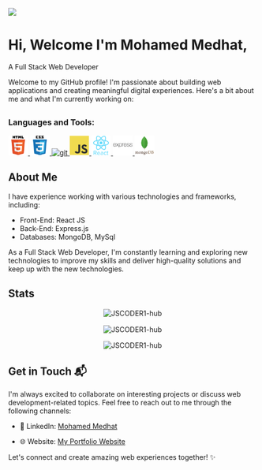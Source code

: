 ![](https://komarev.com/ghpvc/?username=JSCODER1-hub&style=flat-square&color=green)

# Hi, Welcome I'm Mohamed Medhat,

A Full Stack Web Developer

Welcome to my GitHub profile! I'm passionate about building web applications and creating meaningful digital experiences. Here's a bit about me and what I'm currently working on:

## <h3 align="left">Languages and Tools:</h3>

<p align="left">
    <a href="https://www.w3.org/html/" target="_blank" rel="noreferrer">
        <img src="https://raw.githubusercontent.com/devicons/devicon/master/icons/html5/html5-original-wordmark.svg" alt="html5" width="40" height="40"/>
    </a>
    <a href="https://www.w3schools.com/css/" target="_blank" rel="noreferrer">
        <img src="https://raw.githubusercontent.com/devicons/devicon/master/icons/css3/css3-original-wordmark.svg" alt="css3" width="40" height="40"/>
    </a>
        </a>
        <a href="https://git-scm.com/" target="_blank" rel="noreferrer">
        <img src="https://www.vectorlogo.zone/logos/git-scm/git-scm-icon.svg" alt="git" width="40" height="40"/>
    </a>
    <a href="https://developer.mozilla.org/en-US/docs/Web/JavaScript" target="_blank" rel="noreferrer">
        <img src="https://raw.githubusercontent.com/devicons/devicon/master/icons/javascript/javascript-original.svg" alt="javascript" width="40" height="40"/>
    </a>
    <a href="https://reactjs.org/" target="_blank" rel="noreferrer">
        <img src="https://raw.githubusercontent.com/devicons/devicon/master/icons/react/react-original-wordmark.svg" alt="react" width="40" height="40"/>
    </a>
    <a href="https://expressjs.com" target="_blank" rel="noreferrer">
        <img src="https://raw.githubusercontent.com/devicons/devicon/master/icons/express/express-original-wordmark.svg" alt="express" width="40" height="40"/>
    </a>
    <a href="https://www.mongodb.com/" target="_blank" rel="noreferrer">
        <img src="https://raw.githubusercontent.com/devicons/devicon/master/icons/mongodb/mongodb-original-wordmark.svg" alt="mongodb" width="40" height="40"/>
    </a>
    
</p>

## About Me

I have experience working with various technologies and frameworks, including:

- Front-End: React JS
- Back-End: Express.js
- Databases: MongoDB, MySql

As a Full Stack Web Developer,
I'm constantly learning and exploring new technologies to improve my skills and deliver high-quality solutions and keep up with the new technologies.

## Stats

<p align="center">
  <img align="center" src="https://github-readme-stats.vercel.app/api/top-langs?username=JSCODER1-hub&show_icons=true&locale=en&layout=compact" alt="JSCODER1-hub" />
</p>

<p align="center">
  <img align="center" src="https://github-readme-stats.vercel.app/api?username=JSCODER1-hub&show_icons=true&locale=en" alt="JSCODER1-hub" />
</p>

<p align="center">
  <img align="center" src="https://github-readme-streak-stats.herokuapp.com/?user=JSCODER1-hub&" alt="JSCODER1-hub" />
</p>

## Get in Touch 📬

I'm always excited to collaborate on interesting projects or discuss web development-related topics. Feel free to reach out to me through the following channels:

- 💼 LinkedIn: [Mohamed Medhat](https://www.linkedin.com/in/mohamed-medhat-236575230/)

- 🌐 Website: [My Portfolio Website](https://jscoder1-hub.github.io/my-portofolio/)

Let's connect and create amazing web experiences together! ✨
